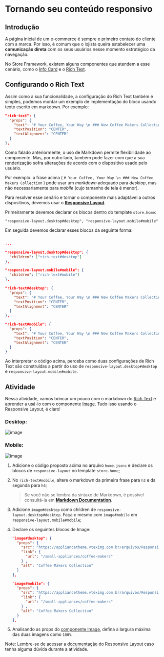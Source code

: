 # Tornando seu conteúdo responsivo

## Introdução

A página inicial de um e-commerce é sempre o primeiro contato do cliente com a marca. Por isso, é comum que o lojista queira estabelecer uma **comunicação direta** com os seus usuários nesse momento estratégico da navegação.

No Store Framework, existem alguns componentes que atendem a esse cenário, como o [Info Card](https://developers.vtex.com/docs/vtex-store-components-infocard) e o [Rich Text](https://developers.vtex.com/docs/vtex-rich-text#rich-text).

## Configurando o Rich Text

Assim como a sua funcionalidade, a configuração do Rich Text também é simples, podemos montar um exemplo de implementação do bloco usando texto escrito em markdown. Por exemplo:

```json
"rich-text": {
  "props": {
    "text": "# Your Coffee, Your Way \n ### New Coffee Makers Collection",
    "textPosition": "CENTER",
    "textAlignment": "CENTER"
  }
},
```

Como falado anteriormente, o uso de Markdown permite flexibilidade ao componente. Mas, por outro lado, também pode fazer com que a sua renderização sofra alterações de acordo com o dispositivo usado pelo usuário.

Por exemplo: a frase acima ( `# Your Coffee, Your Way \n ### New Coffee Makers Collection` ) pode usar um _markdown_ adequado para _desktop_, mas não necessariamente para _mobile_ (cujo tamanho de tela é menor).

Para resolver esse cenário e tornar o componente mais adaptável a outros dispositivos, devemos usar o [**Responsive Layout**](https://developers.vtex.com/docs/vtex-responsive-layout).


Primeiramente devemos declarar os blocos dentro do template `store.home`:

`"responsive-layout.desktop#desktop",
 "responsive-layout.mobile#mobile"`


Em seguida devemos declarar esses blocos da seguinte forma:

```json

...

"responsive-layout.desktop#desktop": {
  "children": ["rich-text#desktop"]
},

"responsive-layout.mobile#mobile": {
  "children": ["rich-text#mobile"]
},

"rich-text#desktop": {
  "props": {
    "text": "# Your Coffee, Your Way \n ### New Coffee Makers Collection (I'm on desktop)",
    "textPosition": "CENTER",
    "textAlignment": "CENTER"
  }
},

"rich-text#mobile": {
  "props": {
    "text": "# Your Coffee, Your Way \n ### New Coffee Makers Collection (I'm on mobile)",
    "textPosition": "CENTER",
    "textAlignment": "CENTER"
  }
}
```

Ao interpretar o código acima, perceba como duas configurações de Rich Text são construídas a partir do uso de `responsive-layout.desktop#desktop` e `responsive-layout.mobile#mobile`. 

## Atividade

Nessa atividade, vamos brincar um pouco com o markdown do [Rich Text](https://developers.vtex.com/docs/vtex-rich-text#rich-text) e aprender a usá-lo com o componente [Image](https://developers.vtex.com/docs/vtex-store-components-image). Tudo isso usando o Responsive Layout, é claro!

### Desktop:

![image](https://user-images.githubusercontent.com/12139385/70152049-414c3500-168b-11ea-8da3-4f4ce0f5fee6.png)

### Mobile:

![image](https://user-images.githubusercontent.com/12139385/70152883-bf5d0b80-168c-11ea-81e0-25be5ed3d5ce.png)

1. Adicione o código proposto acima no arquivo `home.jsonc` e declare os blocos de `responsive-layout` no template `store.home`;
2. No `rich-text#mobile`, altere o markdown da primeira frase para `h3` e da segunda para `h4`;
    > Se você não se lembra da sintaxe de Markdown, é possível consultá-la em [**Markdown Documentation**](https://www.markdownguide.org/).
3. Adicione `image#desktop` como children de `responsive-layout.desktop#desktop`. Faça o mesmo com `image#mobile`  em `responsive-layout.mobile#mobile`;
4. Declare os seguintes blocos de Image:

    ```json
    "image#desktop": {
      "props": {
        "src": "https://appliancetheme.vteximg.com.br/arquivos/Responsive-Image-Desktop.jpg?q=1",
        "link": {
          "url": "/small-appliances/coffee-makers"
        } ,
        "alt": "Coffee Makers Collection"
      }
    },

    "image#mobile": {
      "props": {
        "src": "https://appliancetheme.vteximg.com.br/arquivos/Responsive-Image-Mobile.jpg?q=1",
        "link": {
          "url": "/small-appliances/coffee-makers"
        } ,
        "alt": "Coffee Makers Collection"
      }
    },
    ```

5. Analisando as props do [componente Image](https://developers.vtex.com/docs/vtex-store-components-image#configuration), defina a largura máxima das duas imagens como `100%`.

Note: Lembre-se de acessar a [documentação](https://developers.vtex.com/docs/vtex-responsive-layout) do Responsive Layout caso tenha alguma dúvida durante a atividade.
